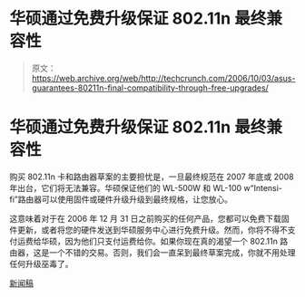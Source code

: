 # 华硕通过免费升级保证 802.11n 最终兼容性

> 原文：<https://web.archive.org/web/http://techcrunch.com/2006/10/03/asus-guarantees-80211n-final-compatibility-through-free-upgrades/>

# 华硕通过免费升级保证 802.11n 最终兼容性

购买 802.11n 卡和路由器草案的主要担忧是，一旦最终规范在 2007 年底或 2008 年出台，它们将无法兼容。华硕保证他们的 WL-500W 和 WL-100 w“Intensi-fi”路由器可以使用固件或硬件升级升级到最终规格，让您放心。

这意味着对于在 2006 年 12 月 31 日之前购买的任何产品，您都可以免费下载固件更新，或者将您的硬件发送到华硕服务中心进行免费升级。然而，你将不得不支付运费给华硕，因为他们只支付运费给你。如果你现在真的渴望一个 802.11n 路由器，这是一个不错的交易。否则，我们会一直呆到最终草案完成，你就不用处理任何升级巫毒了。

[新闻稿](https://web.archive.org/web/20130627213822/http://www.prnewswire.com/cgi-bin/stories.pl?ACCT=109&STORY=/www/story/10-03-2006/0004444114&EDATE=)